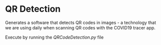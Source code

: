# QR Detection

Generates a software that detects QR codes in images - a technology that we are using daily when scanning QR codes with the COVID19 tracer app.

Execute by running the *QRCodeDetection.py* file


